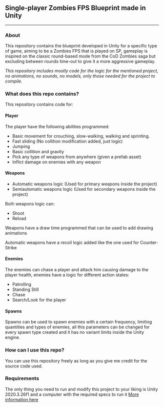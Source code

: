 ## Single-player Zombies FPS Blueprint made in Unity
---
### About
This repository contains the blueprint developed in Unity for a specific type of game, aiming to be a Zombies FPS that is played on SP, gameplay is inspired on the classic round-based mode from the CoD Zombies saga but excluding between rounds time-out to give it a more aggressive gameplay.

*This repository includes mostly code for the logic for the mentioned project, no animations, no sounds, no models, only those needed for the project to compile.*

### What does this repo contains?
This repository contains code for:
#### Player
The player have the following abilities programmed:
* Basic movement for crouching, slow-walking, walking and sprinting.
* Fast sliding (No collition modification added, just logic)
* Jumping
* Basic collition and gravity
* Pick any type of weapons from anywhere (given a prefab asset)
* Inflict damage on enemies with any weapon

#### Weapons
* Automatic weapons logic (Used for primary weapons inside the project)
* Semiautomatic weapons logic (Used for secondary weapons inside the project)

Both weapons logic can:
* Shoot
* Reload

Weapons have a draw time programmed that can be used to add drawing animations

Automatic weapons have a recoil logic added like the one used for Counter-Strike 

#### Enemies
The enemies can chase a player and attack him causing damage to the player health, enemies have a logic for different action states:
* Patrolling
* Standing Still
* Chase
* Search/Look for the player

#### Spawns
Spawns can be used to spawn enemies with a certain frequency, limiting quantities and types of enemies, all this parameters can be changed for every spawn type created and it has no variant limits inside the Unity engine.

### How can I use this repo?
You can use this repository freely as long as you give me credit for the source code used.

### Requirements
The only thing you need to run and modify this project to your liking is Unity 2020.3.26f1 and a computer with the required specs to run it [More information here](https://unity3d.com/unity/whats-new/2020.3.26)